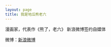 ```yaml
---
layout: page
title: 我是地瓜熊老六
---
```


漫画家，代表作《熊了，老六》 新浪微博签约自媒体

微博：[新浪微博](https://weibo.com/u/3939426052)
